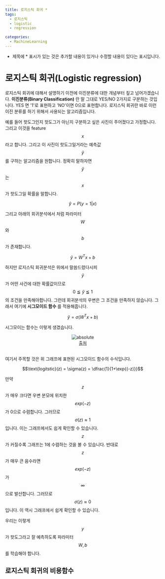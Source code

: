 ```yaml
---
title: 로지스틱 회귀 *
tags:
  - 로지스틱
  - logistic
  - regression

categories:
  - MachineLearning
---
```


- 제목에 * 표시가 있는 것은 추가할 내용이 있거나 수정할 내용이 있다는 표시입니다.

# 로지스틱 회귀(Logistic regression)

로지스틱 회귀에 대해서 설명하기 이전에 이진분류에 대한 개념부터 짚고 넘어가겠습니다. **이진분류(Binary Classification)** 란 말 그대로 YES/NO 2가지로 구분하는 것입니다. YES 면 '1'로 표현하고 'NO'이면 0으로 표현합니다.
로지스틱 회귀란 바로 이런 이진 분류를 하기 위해서 사용되는 알고리즘입니다.

예를 들어 핫도그인지 핫도그가 아닌지 구분하고 싶은 사진이 주어졌다고 가정합니다. 그리고 이것을 feature $$x$$ 라고 합니다. 그리고 이 사진이 핫도그일거라는 예측값 $$\hat y$$ 를 구하는 알고리즘을 원합니다. 정확히 말하자면 $$\hat y$$ 는 $$x$$ 가 핫도그일 확률을 말합니다.

$$\hat y = P(y=1|x)$$

그리고 아래의 회귀분석에서 처럼 파라미터 $$W$$와 $$b$$ 가 존재합니다.

$$\hat y = W^Tx + b$$

하지만 로지스틱 회귀분석은 위에서 말씀드렸다시피 $$\hat y$$가 어떤 사건에 대한 확률값이므로 $$0 \leqq \hat y \leqq 1$$의 조건을 만족해야합니다. 그런데 회귀분석의 우변은 그 조건을 만족하지 않습니다. 그래서 여기에 **시그모이드 함수** 를 적용해줍니다.

$$\hat y = \sigma (W^Tx + b)$$

시그모이는 함수는 이렇게 생겼습니다.
<center><img data-action="zoom" src='{{ "/assets/img/logistic_regression_01.png" | relative_url }}' alt='absolute'></center>
<center><a href="https://towardsdatascience.com/multi-layer-neural-networks-with-sigmoid-function-deep-learning-for-rookies-2-bf464f09eb7f">출처</a></center>
<br/>

여기서 주목할 것은 위 그래프에 표현된 시그모이드 함수의 수식입니다.

$$\text{logitstic}(z) = \sigma(z) = \dfrac{1}{1+\exp{(-z)}}$$

만약 $$z$$가 매우 크다면 우변 분모에 위치한 $$exp(-z)$$가 0으로 수렴합니다. 그러므로 $$\sigma(z) \approx 1$$ 입니다. 이는 그래프에서도 쉽게 확인할 수 있습니다. $$z$$가 커질수록 그래프는 1에 수렴하는 것을 볼 수 있습니다. 반대로 $$z$$가 매우 큰 음수라면 $$exp(-z)$$가 $$\infty$$ 으로 발산합니다. 그러므로 $$\sigma(z) \approx 0$$ 입니다. 이 역시 그래프에서 쉽게 확인할 수 있습니다.

우리는 이렇게 $$y$$가 핫도그라고 잘 예측하도록 파라미터 $$W,b$$를 학습해야 합니다.


## 로지스틱 회귀의 비용함수
